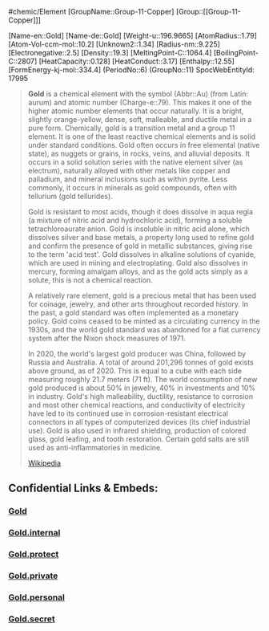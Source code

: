 ﻿---
type: Element

---
#chemic/Element 
[GroupName::Group-11-Copper]
[Group::[[Group-11-Copper]]]


[Name-en::Gold]
[Name-de::Gold]
[Weight-u::196.9665]
[AtomRadius::1.79]
[Atom-Vol-ccm-mol::10.2]
[Unknown2::1.34]
[Radius-nm::9.225]
[Electronegative::2.5]
[Density::19.3]
[MeltingPoint-C::1064.4]
[BoilingPoint-C::2807]
[HeatCapacity::0.128]
[HeatConduct::3.17]
[Enthalpy::12.55]
[FormEnergy-kj-mol::334.4]
(PeriodNo::6)
(GroupNo::11)
SpocWebEntityId: 17995


> **Gold** is a chemical element with the symbol (Abbr::Au) (from Latin: aurum) and atomic number (Charge-e::79). This makes it one of the higher atomic number elements that occur naturally. It is a bright, slightly orange-yellow, dense, soft, malleable, and ductile metal in a pure form. Chemically, gold is a transition metal and a group 11 element. It is one of the least reactive chemical elements and is solid under standard conditions. Gold often occurs in free  elemental (native state), as nuggets or grains, in rocks, veins, and alluvial deposits. It occurs in a solid solution series with the native element silver (as electrum), naturally alloyed with other metals like copper and palladium, and mineral inclusions such as within pyrite. Less commonly, it occurs in minerals as gold compounds, often with tellurium (gold tellurides).
>
> Gold is resistant to most acids, though it does dissolve in aqua regia (a mixture of nitric acid and hydrochloric acid), forming a soluble tetrachloroaurate anion. Gold is insoluble in nitric acid alone, which dissolves silver and base metals, a property long used to refine gold and confirm the presence of gold in metallic substances, giving rise to the term 'acid test'. Gold dissolves in alkaline solutions of cyanide, which are used in mining and electroplating. Gold also dissolves in mercury, forming amalgam alloys, and as the gold acts simply as a solute, this is not a chemical reaction.
>
> A relatively rare element, gold is a precious metal that has been used for coinage, jewelry, and other arts throughout recorded history. In the past, a gold standard was often implemented as a monetary policy. Gold coins ceased to be minted as a circulating currency in the 1930s, and the world gold standard was abandoned for a fiat currency system after the Nixon shock measures of 1971.
>
> In 2020, the world's largest gold producer was China, followed by Russia and Australia. A total of around 201,296 tonnes of gold exists above ground, as of 2020. This is equal to a cube with each side measuring roughly 21.7 meters (71 ft). The world consumption of new gold produced is about 50% in jewelry, 40% in investments and 10% in industry. Gold's high malleability, ductility, resistance to corrosion and most other chemical reactions, and conductivity of electricity have led to its continued use in corrosion-resistant electrical connectors in all types of computerized devices (its chief industrial use). Gold is also used in infrared shielding, production of colored glass, gold leafing, and tooth restoration. Certain gold salts are still used as anti-inflammatories in medicine.
>
> [Wikipedia](https://en.wikipedia.org/wiki/Gold)




## Confidential Links & Embeds: 

### [Gold](/_public/chemic/chemic~Elements/Group-11-Copper/Gold.md) 

### [Gold.internal](/_internal/chemic/chemic~Elements/Group-11-Copper/Gold.internal.md) 

### [Gold.protect](/_protect/chemic/chemic~Elements/Group-11-Copper/Gold.protect.md) 

### [Gold.private](/_private/chemic/chemic~Elements/Group-11-Copper/Gold.private.md) 

### [Gold.personal](/_personal/chemic/chemic~Elements/Group-11-Copper/Gold.personal.md) 

### [Gold.secret](/_secret/chemic/chemic~Elements/Group-11-Copper/Gold.secret.md) 
